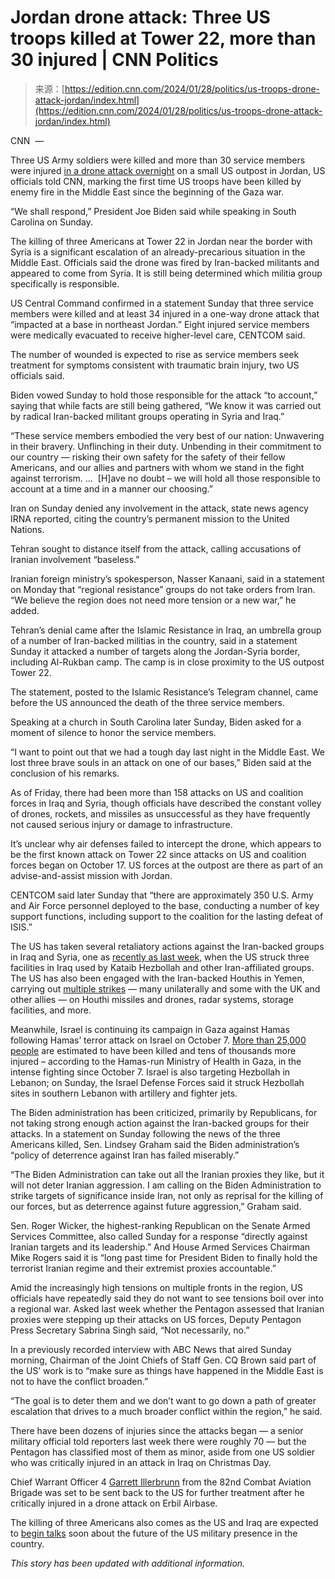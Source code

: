<!--yml
category: 未分类
date: 2024-05-27 15:20:03
-->

# Jordan drone attack: Three US troops killed at Tower 22, more than 30 injured | CNN Politics

> 来源：[https://edition.cnn.com/2024/01/28/politics/us-troops-drone-attack-jordan/index.html](https://edition.cnn.com/2024/01/28/politics/us-troops-drone-attack-jordan/index.html)

CNN  — 

Three US Army soldiers were killed and more than 30 service members were injured [in a drone attack overnight](https://www.cnn.com/middleeast/live-news/israel-hamas-war-gaza-news-01-28-24/index.html) on a small US outpost in Jordan, US officials told CNN, marking the first time US troops have been killed by enemy fire in the Middle East since the beginning of the Gaza war.

“We shall respond,” President Joe Biden said while speaking in South Carolina on Sunday.

The killing of three Americans at Tower 22 in Jordan near the border with Syria is a significant escalation of an already-precarious situation in the Middle East. Officials said the drone was fired by Iran-backed militants and appeared to come from Syria. It is still being determined which militia group specifically is responsible.

US Central Command confirmed in a statement Sunday that three service members were killed and at least 34 injured in a one-way drone attack that “impacted at a base in northeast Jordan.” Eight injured service members were medically evacuated to receive higher-level care, CENTCOM said.

The number of wounded is expected to rise as service members seek treatment for symptoms consistent with traumatic brain injury, two US officials said.

Biden vowed Sunday to hold those responsible for the attack “to account,” saying that while facts are still being gathered, “We know it was carried out by radical Iran-backed militant groups operating in Syria and Iraq.”

“These service members embodied the very best of our nation: Unwavering in their bravery. Unflinching in their duty. Unbending in their commitment to our country — risking their own safety for the safety of their fellow Americans, and our allies and partners with whom we stand in the fight against terrorism. …  [H]ave no doubt – we will hold all those responsible to account at a time and in a manner our choosing.”

Iran on Sunday denied any involvement in the attack, state news agency IRNA reported, citing the country’s permanent mission to the United Nations.

Tehran sought to distance itself from the attack, calling accusations of Iranian involvement “baseless.”

Iranian foreign ministry’s spokesperson, Nasser Kanaani, said in a statement on Monday that “regional resistance” groups do not take orders from Iran. “We believe the region does not need more tension or a new war,” he added.

Tehran’s denial came after the Islamic Resistance in Iraq, an umbrella group of a number of Iran-backed militias in the country, said in a statement Sunday it attacked a number of targets along the Jordan-Syria border, including Al-Rukban camp. The camp is in close proximity to the US outpost Tower 22.

The statement, posted to the Islamic Resistance’s Telegram channel, came before the US announced the death of the three service members.

Speaking at a church in South Carolina later Sunday, Biden asked for a moment of silence to honor the service members.

“I want to point out that we had a tough day last night in the Middle East. We lost three brave souls in an attack on one of our bases,” Biden said at the conclusion of his remarks.

As of Friday, there had been more than 158 attacks on US and coalition forces in Iraq and Syria, though officials have described the constant volley of drones, rockets, and missiles as unsuccessful as they have frequently not caused serious injury or damage to infrastructure.

It’s unclear why air defenses failed to intercept the drone, which appears to be the first known attack on Tower 22 since attacks on US and coalition forces began on October 17\. US forces at the outpost are there as part of an advise-and-assist mission with Jordan.

CENTCOM said later Sunday that “there are approximately 350 U.S. Army and Air Force personnel deployed to the base, conducting a number of key support functions, including support to the coalition for the lasting defeat of ISIS.”

The US has taken several retaliatory actions against the Iran-backed groups in Iraq and Syria, one as [recently as last week](https://www.cnn.com/2024/01/23/politics/us-strikes-iran-backed-militia-iraq/index.html), when the US struck three facilities in Iraq used by Kataib Hezbollah and other Iran-affiliated groups. The US has also been engaged with the Iran-backed Houthis in Yemen, carrying out [multiple strikes](https://www.cnn.com/2024/01/22/politics/us-uk-strikes-yemen-iraq/index.html) — many unilaterally and some with the UK and other allies — on Houthi missiles and drones, radar systems, storage facilities, and more.

Meanwhile, Israel is continuing its campaign in Gaza against Hamas following Hamas’ terror attack on Israel on October 7. [More than 25,000 people](https://www.cnn.com/2024/01/24/middleeast/khan-younis-gaza-un-shelter-strike-intl/index.html) are estimated to have been killed and tens of thousands more injured – according to the Hamas-run Ministry of Health in Gaza, in the intense fighting since October 7. Israel is also targeting Hezbollah in Lebanon; on Sunday, the Israel Defense Forces said it struck Hezbollah sites in southern Lebanon with artillery and fighter jets.

The Biden administration has been criticized, primarily by Republicans, for not taking strong enough action against the Iran-backed groups for their attacks. In a statement on Sunday following the news of the three Americans killed, Sen. Lindsey Graham said the Biden administration’s “policy of deterrence against Iran has failed miserably.”

“The Biden Administration can take out all the Iranian proxies they like, but it will not deter Iranian aggression. I am calling on the Biden Administration to strike targets of significance inside Iran, not only as reprisal for the killing of our forces, but as deterrence against future aggression,” Graham said.

Sen. Roger Wicker, the highest-ranking Republican on the Senate Armed Services Committee, also called Sunday for a response “directly against Iranian targets and its leadership.” And House Armed Services Chairman Mike Rogers said it is “long past time for President Biden to finally hold the terrorist Iranian regime and their extremist proxies accountable.”

Amid the increasingly high tensions on multiple fronts in the region, US officials have repeatedly said they do not want to see tensions boil over into a regional war. Asked last week whether the Pentagon assessed that Iranian proxies were stepping up their attacks on US forces, Deputy Pentagon Press Secretary Sabrina Singh said, “Not necessarily, no.”

In a previously recorded interview with ABC News that aired Sunday morning, Chairman of the Joint Chiefs of Staff Gen. CQ Brown said part of the US’ work is to “make sure as things have happened in the Middle East is not to have the conflict broaden.”

“The goal is to deter them and we don’t want to go down a path of greater escalation that drives to a much broader conflict within the region,” he said.

There have been dozens of injuries since the attacks began — a senior military official told reporters last week there were roughly 70 — but the Pentagon has classified most of them as minor, aside from one US soldier who was critically injured in an attack in Iraq on Christmas Day.

Chief Warrant Officer 4 [Garrett Illerbrunn](https://www.cnn.com/2024/01/04/politics/injured-soldier-iraq-us-treatment/index.html) from the 82nd Combat Aviation Brigade was set to be sent back to the US for further treatment after he critically injured in a drone attack on Erbil Airbase.

The killing of three Americans also comes as the US and Iraq are expected to [begin talks](https://www.cnn.com/2024/01/24/politics/us-military-iraq-talks-future/index.html) soon about the future of the US military presence in the country.

*This story has been updated with additional information.*